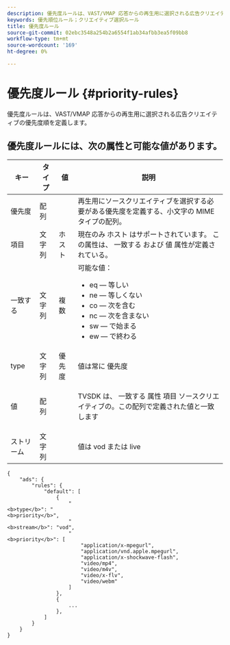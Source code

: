 ```yaml
---
description: 優先度ルールは、VAST/VMAP 応答からの再生用に選択される広告クリエイティブの優先度順を定義します。
keywords: 優先順位ルール；クリエイティブ選択ルール
title: 優先度ルール
source-git-commit: 02ebc3548a254b2a6554f1ab34afbb3ea5f09bb8
workflow-type: tm+mt
source-wordcount: '169'
ht-degree: 0%

---
```


# 優先度ルール {#priority-rules}

優先度ルールは、VAST/VMAP 応答からの再生用に選択される広告クリエイティブの優先度順を定義します。

## 優先度ルールには、次の属性と可能な値があります。

<table id="table_ljp_tgx_hz">  
 <thead> 
  <tr> 
   <th class="entry"> キー</th> 
   <th class="entry"> タイプ</th> 
   <th class="entry"> 値</th> 
   <th class="entry"> 説明</th> 
  </tr> 
 </thead>
 <tbody> 
  <tr> 
   <td><span class="codeph"> 優先度</span></td> 
   <td><span class="codeph"> 配列</span></td> 
   <td></td> 
   <td> 再生用にソースクリエイティブを選択する必要がある優先度を定義する、小文字の MIME タイプの配列。</td> 
  </tr> 
  <tr> 
   <td><span class="codeph"> 項目</span></td> 
   <td><span class="codeph"> 文字列</span></td> 
   <td><span class="codeph"> ホスト</span></td> 
   <td>現在のみ <span class="codeph"> ホスト</span> はサポートされています。 この属性は、 <span class="codeph"> 一致する</span> および <span class="codeph"> 値</span> 属性が定義されている。</td> 
  </tr> 
  <tr> 
   <td><span class="codeph"> 一致する</span></td> 
   <td><span class="codeph"> 文字列</span></td> 
   <td><span class="codeph"> 複数</span></td> 
   <td>可能な値：
    <ul id="ul_tnf_2hx_hz"> 
     <li><span class="codeph"> eq</span>  — 等しい</li> 
     <li><span class="codeph"> ne</span>  — 等しくない</li> 
     <li><span class="codeph"> co</span>  — 次を含む</li> 
     <li><span class="codeph"> nc</span>  — 次を含まない</li> 
     <li><span class="codeph"> sw</span>  — で始まる</li> 
     <li><span class="codeph"> ew</span>  — で終わる</li> 
    </ul></td> 
  </tr> 
  <tr> 
   <td><span class="codeph"> type</span></td> 
   <td><span class="codeph"> 文字列</span></td> 
   <td><span class="codeph"> 優先度</span></td> 
   <td>値は常に <span class="codeph"> 優先度</span></td> 
  </tr> 
  <tr> 
   <td><span class="codeph"> 値</span></td> 
   <td><span class="codeph"> 配列</span></td> 
   <td></td> 
   <td> <p>TVSDK は、 <span class="codeph"> 一致する</span> 属性 <span class="codeph"> 項目</span> ソースクリエイティブの。この配列で定義された値と一致します</p> </td> 
  </tr> 
  <tr> 
   <td><span class="codeph"> ストリーム</span></td> 
   <td><span class="codeph"> 文字列</span></td> 
   <td></td> 
   <td> <p>値は <span class="codeph"> vod</span> または <span class="codeph"> live</span></p> </td> 
  </tr> 
 </tbody> 
</table>

```
{
    "ads": {
        "rules": {
            "default": [
                {
                    "
<b>type</b>": "
<b>priority</b>",
                    "
<b>stream</b>": "vod",
                    "
<b>priority</b>": [
                        "application/x-mpegurl",
                        "application/vnd.apple.mpegurl",
                        "application/x-shockwave-flash",
                        "video/mp4",
                        "video/m4v",
                        "video/x-flv",
                        "video/webm"
                    ]
                },
                {
                    ...
                },
            ]
        }
    }
}
```
